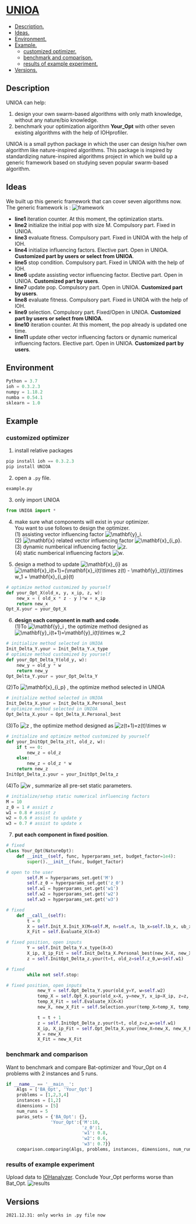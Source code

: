# [UNIOA](https://pypi.org/project/UNIOA/) 
- [ Description. ](#desc)
- [ Ideas. ](#idea)
- [ Environment. ](#env)
- [ Example. ](#exm)
  - [ customized optimizer. ](#exm1)
  - [ benchmark and comparison. ](#exm2)
  - [ results of example experiment. ](#exm3)
- [ Versions. ](#ver)

<a name="desc"></a>
## Description
UNIOA can help:
1. design your own swarm-based algorithms with only math knowledge, without any nature/bio knowledge.
2. benchmark your optimization algorithm **Your_Opt** with other seven existing algorithms with the help of IOHprofiler.

UNIOA is a small python package in which the user can design his/her own algorithm like nature-inspired algorithms. This package is inspired by standardizing nature-inspired algorithms project in which we build up a generic framework based on studying seven popular swarm-based algorithm.
<a name="idea"></a>
## Ideas
We built up this generic framework that can cover seven algorithms now. The generic framework is :
![framework](framework.png)
- **line1** iteration counter. At this moment, the optimization starts.
- **line2** initialize the initial pop with size M. Compulsory part. Fixed in UNIOA.
- **line3** evaluate fitness. Compulsory part. Fixed in UNIOA with the help of IOH.
- **line4** initialize influencing factors. Elective part. Open in UNIOA. **Customized part by users or select from UNIOA**.
- **line5** stop condition. Compulsory part. Fixed in UNIOA with the help of IOH.
- **line6** update assisting vector influencing factor. Elective part. Open in UNIOA. **Customized part by users**.
- **line7** update pop. Compulsory part. Open in UNIOA. **Customized part by users**.
- **line8** evaluate fitness. Compulsory part. Fixed in UNIOA with the help of IOH.
- **line9** selection. Compulsory part. Fixed/Open in UNIOA. **Customized part by users or select from UNIOA**.
- **line10** iteration counter. At this moment, the pop already is updated one time.
- **line11** update other vector influencing factors or dynamic numerical influencing factors. Elective part. Open in UNIOA. **Customized part by users**.

<a name="env"></a>
## Environment
```python
Python = 3.7
ioh = 0.3.2.3
numpy = 1.18.2
numba = 0.54.1
sklearn = 1.0
```
<a name="exm"></a>
## Example
<a name="exm1"></a>
### customized optimizer
1. install relative packages
```python
pip install ioh == 0.3.2.3
pip install UNIOA
```
2. open a `.py` file.
```python 
example.py
```
3. only import UNIOA
````python
from UNIOA import *
````
4. make sure what components will exist in your optimizer.\
You want to use follows to design the optimizer.\
   (1) assisting vector influencing factor <img src="https://latex.codecogs.com/svg.image?\mathbf{y}_i" title="\mathbf{y}_i" />.\
   (2) <img src="https://latex.codecogs.com/svg.image?\mathbf{x}" title="\mathbf{x}" /> related vector influencing factor <img src="https://latex.codecogs.com/svg.image?\mathbf{x}_{i_p}" title="\mathbf{x}_{i_p}" />.\
   (3) dynamic numberical influencing factor <img src="https://latex.codecogs.com/svg.image?z" title="z" />.\
   (4) static numberical influencing factors <img src="https://latex.codecogs.com/svg.image?w" title="w" />.
   
5. design a method to update <img src="https://latex.codecogs.com/svg.image?\mathbf{x}_{i}" title="\mathbf{x}_{i}" /> as <img src="https://latex.codecogs.com/svg.image?\mathbf{x}_i(t&plus;1)=(\mathbf{x}_i(t)\times&space;z(t)&space;-&space;\mathbf{y}_i(t))\times&space;w_1&space;&plus;&space;\mathbf{x}_{i_p}(t)" title="\mathbf{x}_i(t+1)=(\mathbf{x}_i(t)\times z(t) - \mathbf{y}_i(t))\times w_1 + \mathbf{x}_{i_p}(t)" />
```python
# optimize method customized by yourself
def your_Opt_X(old_x, y, x_ip, z, w):
    new_x = ( old_x * z - y )*w + x_ip
    return new_x
Opt_X.your = your_Opt_X
```
6. **design each component in math and code**.\
   (1)To <img src="https://latex.codecogs.com/svg.image?\mathbf{y}_i" title="\mathbf{y}_i" /> , the optimize method designed as <img src="https://latex.codecogs.com/svg.image?\mathbf{y}_i(t&plus;1)=\mathbf{y}_i(t)\times&space;w_2" title="\mathbf{y}_i(t+1)=\mathbf{y}_i(t)\times w_2" />
```python
# initialize method selected in UNIOA
Init_Delta_Y.your = Init_Delta_Y.x_type
# optimize method customized by yourself
def your_Opt_Delta_Y(old_y, w):
    new_y = old_y * w
    return new_y
Opt_Delta_Y.your = your_Opt_Delta_Y
```
  (2)To <img src="https://latex.codecogs.com/svg.image?\mathbf{x}_{i_p}" title="\mathbf{x}_{i_p}" /> , the optimize method selected in UNIOA
```python
# initialize method selected in UNIOA
Init_Delta_X.your = Init_Delta_X.Personal_best
# optimize method selected in UNIOA
Opt_Delta_X.your = Opt_Delta_X.Personal_best
```
  (3)To <img src="https://latex.codecogs.com/svg.image?z" title="z" /> , the optimize method designed as <img src="https://latex.codecogs.com/svg.image?z(t&plus;1)=z(t)\times&space;w" title="z(t+1)=z(t)\times w" />
```python
# initialize and optimize method customized by yourself
def your_InitOpt_Delta_z(t, old_z, w):
    if t == 0:
        new_z = old_z
    else:
        new_z = old_z * w
    return new_z
InitOpt_Delta_z.your = your_InitOpt_Delta_z
```
  (4)To <img src="https://latex.codecogs.com/svg.image?w" title="w" /> , summarize all pre-set static parameters.
```python
# initialize/setup static numerical influencing factors
M = 10
z_0 = 1 # assizt z
w1 = 0.8 # assist z
w2 = 0.6 # assist to update y
w3 = 0.7 # assist to update x
```
7. **put each component in fixed position**. 
```python
# fixed 
class Your_Opt(NatureOpt): 
    def __init__(self, func, hyperparams_set, budget_factor=1e4):
        super().__init__(func, budget_factor)
```
```python
# open to the user
        self.M = hyperparams_set.get('M')
        self.z_0 = hyperparams_set.get('z_0')
        self.w1 = hyperparams_set.get('w1')
        self.w2 = hyperparams_set.get('w2')
        self.w3 = hyperparams_set.get('w3')
```
```python
# fixed
    def __call__(self):
        t = 0
        X = self.Init_X.Init_X(M=self.M, n=self.n, lb_x=self.lb_x, ub_x=self.ub_x)
        X_Fit = self.Evaluate_X(X=X)
```
```python
# fixed position, open inputs
        Y = self.Init_Delta_Y.x_type(X=X)
        X_ip, X_ip_Fit = self.Init_Delta_X.Personal_best(new_X=X, new_X_Fit=X_Fit)
        z = self.InitOpt_Delta_z.your(t=t, old_z=self.z_0,w=self.w1)
```
```python
# fixed
        while not self.stop:
```
```python
# fixed position, open inputs
            new_Y = self.Opt_Delta_Y.your(old_y=Y, w=self.w2)
            temp_X = self.Opt_X.your(old_x=X, y=new_Y, x_ip=X_ip, z=z, w=self.w3)
            temp_X_Fit = self.Evaluate_X(X=X)
            new_X, new_X_Fit = self.Selection.your(temp_X=temp_X, temp_X_Fit=temp_X_Fit, old_X=X, old_X_Fit=X_Fit)

            t = t + 1
            z = self.InitOpt_Delta_z.your(t=t, old_z=z,w=self.w1)
            X_ip, X_ip_Fit = self.Opt_Delta_X.your(new_X=new_X, new_X_Fit=new_X_Fit, old_X_p=X_ip, old_X_p_Fit=X_ip_Fit)
            X = new_X
            X_Fit = new_X_Fit
```

<a name="exm2"></a>
### benchmark and comparison
Want to benchmark and compare Bat-optimizer and Your_Opt on 4 problems with 2 instances and 5 runs.
```python
if __name__ == '__main__':
    Algs = ['BA_Opt', 'Your_Opt']
    problems = [1,2,3,4]
    instances = [1,2]
    dimensions = [5]
    num_runs = 5
    paras_sets = {'BA_Opt': {},
                 'Your_Opt':{'M':10,
                             'z_0':1,
                             'w1': 0.8,
                             'w2': 0.6,
                             'w3': 0.7}}
    comparison.comparing(Algs, problems, instances, dimensions, num_runs, paras_sets)
```

<a name="exm3"></a>
### results of example experiment
Upload data to [IOHanalyzer](https://iohanalyzer.liacs.nl/). Conclude Your_Opt performs worse than Bat_Opt.
![results](ERT_Mult-2021-12-31.png)


<a name="ver"></a>
## Versions
`2021.12.31: only works in .py file now`
